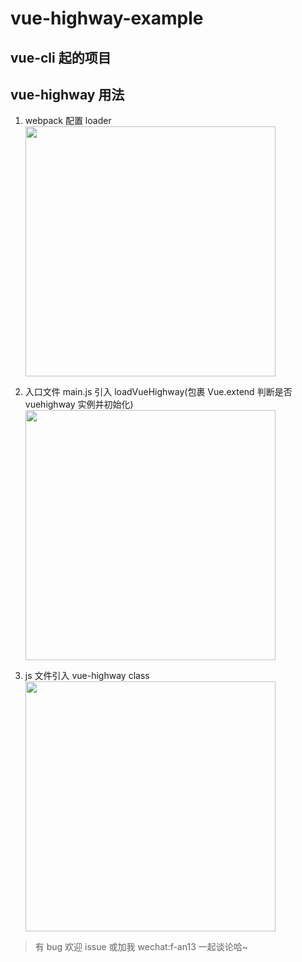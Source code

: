 # vue-highway-example

## vue-cli 起的项目

## vue-highway 用法

1. webpack 配置 loader  
   <img src="https://z3.ax1x.com/2021/05/17/g2D4w4.png" width="400px">
2. 入口文件 main.js 引入 loadVueHighway(包裹 Vue.extend 判断是否 vuehighway 实例并初始化)  
   <img src="https://z3.ax1x.com/2021/05/17/g2DNSP.png" width="400px">

3. js 文件引入 vue-highway class  
   <img src="https://z3.ax1x.com/2021/05/17/g2rMpq.png" width="400px">

> 有 bug 欢迎 issue 或加我 wechat:f-an13 一起谈论哈~

